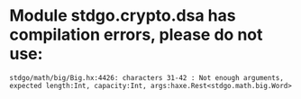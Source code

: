 # Module stdgo.crypto.dsa has compilation errors, please do not use:
```
stdgo/math/big/Big.hx:4426: characters 31-42 : Not enough arguments, expected length:Int, capacity:Int, args:haxe.Rest<stdgo.math.big.Word>

```

